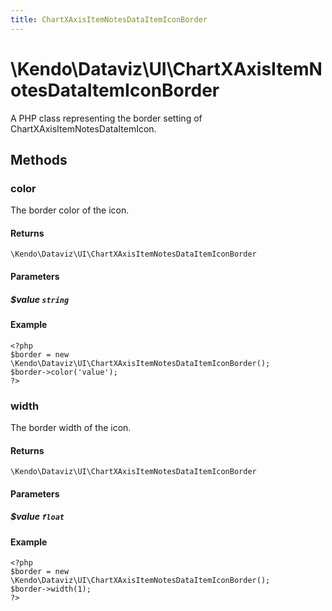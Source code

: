 ```yaml
---
title: ChartXAxisItemNotesDataItemIconBorder
---
```


# \Kendo\Dataviz\UI\ChartXAxisItemNotesDataItemIconBorder

A PHP class representing the border setting of ChartXAxisItemNotesDataItemIcon.


## Methods

### color
The border color of the icon.

#### Returns
`\Kendo\Dataviz\UI\ChartXAxisItemNotesDataItemIconBorder`

#### Parameters

##### $value `string`



#### Example 
    <?php
    $border = new \Kendo\Dataviz\UI\ChartXAxisItemNotesDataItemIconBorder();
    $border->color('value');
    ?>

### width
The border width of the icon.

#### Returns
`\Kendo\Dataviz\UI\ChartXAxisItemNotesDataItemIconBorder`

#### Parameters

##### $value `float`



#### Example 
    <?php
    $border = new \Kendo\Dataviz\UI\ChartXAxisItemNotesDataItemIconBorder();
    $border->width(1);
    ?>

